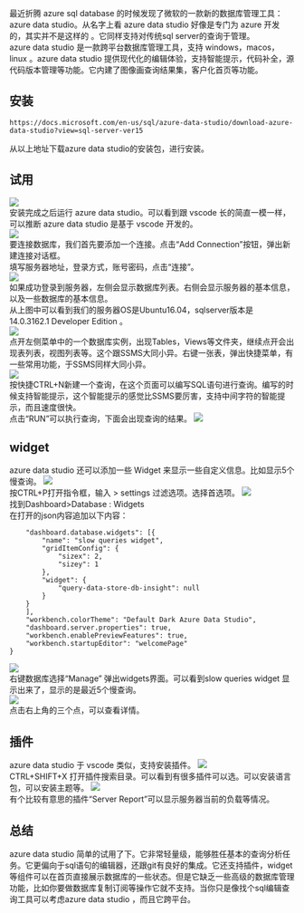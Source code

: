 最近折腾 azure sql database 的时候发现了微软的一款新的数据库管理工具： azure data studio。从名字上看 azure data studio 好像是专门为 azure 开发的，其实并不是这样的 。它同样支持对传统sql server的查询于管理。   
azure data studio 是一款跨平台数据库管理工具，支持 windows，macos，linux 。azure data studio 提供现代化的编辑体验，支持智能提示，代码补全，源代码版本管理等功能。它内建了图像画查询结果集，客户化首页等功能。
## 安装

```
https://docs.microsoft.com/en-us/sql/azure-data-studio/download-azure-data-studio?view=sql-server-ver15
```
从以上地址下载azure data studio的安装包，进行安装。   
## 试用
![](https://ftp.bmp.ovh/imgs/2021/04/dcce0bd629da9349.png)   
安装完成之后运行 azure data studio。可以看到跟 vscode 长的简直一模一样，可以推断 azure data studio 是基于 vscode 开发的。   
![](https://ftp.bmp.ovh/imgs/2021/04/9dd6fc80d3e0c0e9.png)   
要连接数据库，我们首先要添加一个连接。点击“Add Connection”按钮，弹出新建连接对话框。   
填写服务器地址，登录方式，账号密码，点击“连接”。   
![](https://ftp.bmp.ovh/imgs/2021/04/3330b1e5192af77a.png)   
如果成功登录到服务器，左侧会显示数据库列表。右侧会显示服务器的基本信息，以及一些数据库的基本信息。   
从上图中可以看到我们的服务器OS是Ubuntu16.04，sqlserver版本是 14.0.3162.1  Developer Edition 。   
![](https://ftp.bmp.ovh/imgs/2021/04/2ce1ade8610b3937.png)   
点开左侧菜单中的一个数据库实例，出现Tables，Views等文件夹，继续点开会出现表列表，视图列表等。这个跟SSMS大同小异。右键一张表，弹出快捷菜单，有一些常用功能，于SSMS同样大同小异。   
![](https://ftp.bmp.ovh/imgs/2021/04/d9c3e9d1470be2bc.png)   
按快捷CTRL+N新建一个查询，在这个页面可以编写SQL语句进行查询。编写的时候支持智能提示，这个智能提示的感觉比SSMS要厉害，支持中间字符的智能提示，而且速度很快。   
点击“RUN”可以执行查询，下面会出现查询的结果。
![](https://ftp.bmp.ovh/imgs/2021/04/4bf6d338f103de9e.png)   
## widget
azure data studio 还可以添加一些 Widget 来显示一些自定义信息。比如显示5个慢查询。
![](https://ftp.bmp.ovh/imgs/2021/04/b945380df75ab891.png)  
按CTRL+P打开指令框，输入 > settings 过滤选项。选择首选项。 
![](https://ftp.bmp.ovh/imgs/2021/04/e9f8300d35a2d57d.png)   
找到Dashboard>Database : Widgets    
在打开的json内容追加以下内容：
```
    "dashboard.database.widgets": [{
        "name": "slow queries widget",
        "gridItemConfig": {
            "sizex": 2,
            "sizey": 1
        },
        "widget": {
            "query-data-store-db-insight": null
        }
    }
    ],
    "workbench.colorTheme": "Default Dark Azure Data Studio",
    "dashboard.server.properties": true,
    "workbench.enablePreviewFeatures": true,
    "workbench.startupEditor": "welcomePage"
}
```
![](https://ftp.bmp.ovh/imgs/2021/04/e7701d471ad6c5cf.png)   
右键数据库选择“Manage” 弹出widgets界面。可以看到slow queries widget 显示出来了，显示的是最近5个慢查询。   
![](https://ftp.bmp.ovh/imgs/2021/04/cd0ee53ab97c757a.png)   
点击右上角的三个点，可以查看详情。   
## 插件
azure data studio 于 vscode 类似，支持安装插件。
![](https://ftp.bmp.ovh/imgs/2021/04/930b46442090ffb6.png)   
CTRL+SHIFT+X 打开插件搜索目录。可以看到有很多插件可以选。可以安装语言包，可以安装主题等。
![](https://ftp.bmp.ovh/imgs/2021/04/a127331353497c13.png)   
有个比较有意思的插件“Server Report”可以显示服务器当前的负载等情况。
## 总结
azure data studio 简单的试用了下。它非常轻量级，能够胜任基本的查询分析任务。它更偏向于sql语句的编辑器，还跟git有良好的集成。它还支持插件，widget 等组件可以在首页直接展示数据库的一些状态。但是它缺乏一些高级的数据库管理功能，比如你要做数据库复制订阅等操作它就不支持。当你只是像找个sql编辑查询工具可以考虑azure data studio ，而且它跨平台。